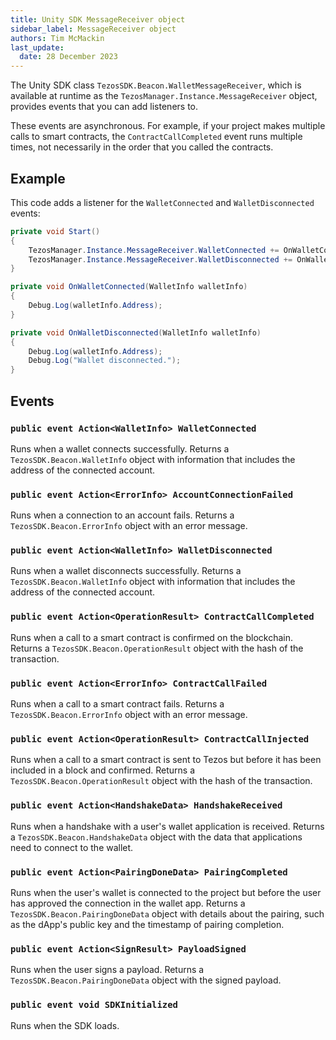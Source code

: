 ```yaml
---
title: Unity SDK MessageReceiver object
sidebar_label: MessageReceiver object
authors: Tim McMackin
last_update:
  date: 28 December 2023
---
```


The Unity SDK class `TezosSDK.Beacon.WalletMessageReceiver`, which is available at runtime as the `TezosManager.Instance.MessageReceiver` object, provides events that you can add listeners to.

These events are asynchronous.
For example, if your project makes multiple calls to smart contracts, the `ContractCallCompleted` event runs multiple times, not necessarily in the order that you called the contracts.

## Example

This code adds a listener for the `WalletConnected` and `WalletDisconnected` events:

```csharp
private void Start()
{
    TezosManager.Instance.MessageReceiver.WalletConnected += OnWalletConnected;
    TezosManager.Instance.MessageReceiver.WalletDisconnected += OnWalletDisconnected;
}

private void OnWalletConnected(WalletInfo walletInfo)
{
    Debug.Log(walletInfo.Address);
}

private void OnWalletDisconnected(WalletInfo walletInfo)
{
    Debug.Log(walletInfo.Address);
    Debug.Log("Wallet disconnected.");
}
```

## Events

### `public event Action<WalletInfo> WalletConnected`

Runs when a wallet connects successfully.
Returns a `TezosSDK.Beacon.WalletInfo` object with information that includes the address of the connected account.

### `public event Action<ErrorInfo> AccountConnectionFailed`

Runs when a connection to an account fails.
Returns a `TezosSDK.Beacon.ErrorInfo` object with an error message.

### `public event Action<WalletInfo> WalletDisconnected`

Runs when a wallet disconnects successfully.
Returns a `TezosSDK.Beacon.WalletInfo` object with information that includes the address of the connected account.

### `public event Action<OperationResult> ContractCallCompleted`

Runs when a call to a smart contract is confirmed on the blockchain.
Returns a `TezosSDK.Beacon.OperationResult` object with the hash of the transaction.

### `public event Action<ErrorInfo> ContractCallFailed`

Runs when a call to a smart contract fails.
Returns a `TezosSDK.Beacon.ErrorInfo` object with an error message.

### `public event Action<OperationResult> ContractCallInjected`

Runs when a call to a smart contract is sent to Tezos but before it has been included in a block and confirmed.
Returns a `TezosSDK.Beacon.OperationResult` object with the hash of the transaction.

### `public event Action<HandshakeData> HandshakeReceived`

Runs when a handshake with a user's wallet application is received.
Returns a `TezosSDK.Beacon.HandshakeData` object with the data that applications need to connect to the wallet.

### `public event Action<PairingDoneData> PairingCompleted`

Runs when the user's wallet is connected to the project but before the user has approved the connection in the wallet app.
Returns a `TezosSDK.Beacon.PairingDoneData` object with details about the pairing, such as the dApp's public key and the timestamp of pairing completion.

### `public event Action<SignResult> PayloadSigned`

Runs when the user signs a payload.
Returns a `TezosSDK.Beacon.PairingDoneData` object with the signed payload.

### `public event void SDKInitialized`

Runs when the SDK loads.
